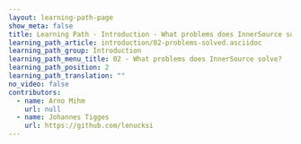 ```yaml
---
layout: learning-path-page
show_meta: false
title: Learning Path - Introduction - What problems does InnerSource solve?
learning_path_article: introduction/02-problems-solved.asciidoc
learning_path_group: Introduction
learning_path_menu_title: 02 - What problems does InnerSource solve?
learning_path_position: 2
learning_path_translation: ""
no_video: false
contributors:
  - name: Arno Mihm
    url: null
  - name: Johannes Tigges
    url: https://github.com/lenucksi
---
```

<!--- This file autogenerated from https://github.com/InnerSourceCommons/InnerSourceLearningPath/blob/master/scripts -->